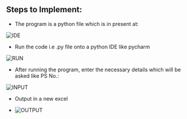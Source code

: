 ## Steps to Implement:
* The program is a python file which is in present at:

![IDE](https://github.com/99004400-Annapoorna/99004400-AdvancedPythonProgramming/blob/master/3_Implementation/images/Pycharm_IDE.png)
* Run the code i.e .py file onto a python IDE like pycharm

![RUN](https://github.com/99004400-Annapoorna/99004400-AdvancedPythonProgramming/blob/master/3_Implementation/images/Running_Procedure.png)
* After running the program, enter the necessary details which will be asked like PS No.:

![INPUT](https://github.com/99004400-Annapoorna/99004400-AdvancedPythonProgramming/blob/master/3_Implementation/images/Giving_Input.png)
* Output in a new excel

* ![OUTPUT](https://github.com/99004400-Annapoorna/99004400-AdvancedPythonProgramming/blob/master/3_Implementation/images/Output_Excel.png)
